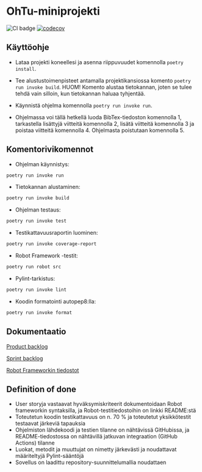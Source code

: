 # OhTu-miniprojekti

![CI badge](https://github.com/kivistoilkka/ohtu-miniprojekti/workflows/CI/badge.svg)
[![codecov](https://codecov.io/gh/kivistoilkka/ohtu-miniprojekti/branch/main/graph/badge.svg?token=50Q0XDY2GC)](https://codecov.io/gh/kivistoilkka/ohtu-miniprojekti)

## Käyttöohje

- Lataa projekti koneellesi ja asenna riippuvuudet komennolla `poetry install`.

- Tee alustustoimenpisteet antamalla projektikansiossa komento `poetry run invoke build`. HUOM! Komento alustaa tietokannan, joten se tulee tehdä vain silloin, kun tietokannan haluaa tyhjentää.

- Käynnistä ohjelma komennolla `poetry run invoke run`.

- Ohjelmassa voi tällä hetkellä luoda BibTex-tiedoston komennolla 1, tarkastella lisättyjä viitteitä komennolla 2, lisätä viitteitä komennolla 3 ja poistaa viitteitä komennolla 4. Ohjelmasta poistutaan komennolla 5.

## Komentorivikomennot

- Ohjelman käynnistys:
```bash
poetry run invoke run
```
- Tietokannan alustaminen:
```bash
poetry run invoke build
```
- Ohjelman testaus:
```bash
poetry run invoke test
```
- Testikattavuusraportin luominen:
```bash
poetry run invoke coverage-report
```
- Robot Framework -testit:
```bash
poetry run robot src
```
- Pylint-tarkistus:
```bash
poetry run invoke lint
```
- Koodin formatointi autopep8:lla:
```bash
poetry run invoke format
```

## Dokumentaatio

[Product backlog](https://github.com/users/kivistoilkka/projects/1)

[Sprint backlog](https://docs.google.com/spreadsheets/d/1ucSjkzkqewl7hF1RMTIi3dRhN4YwD-RomEDwHivYZaI/)

[Robot Frameworkin tiedostot](https://github.com/kivistoilkka/ohtu-miniprojekti/tree/main/src/tests/robot)

## Definition of done

* User storyja vastaavat hyväksymiskriteerit dokumentoidaan Robot frameworkin syntaksilla, ja Robot-testitiedostoihin on linkki README:stä
* Toteutetun koodin testikattavuus on n. 70 % ja toteutetut yksikkötestit testaavat järkeviä tapauksia
* Ohjelmiston lähdekoodi ja testien tilanne on nähtävissä GitHubissa, ja README-tiedostossa on nähtävillä jatkuvan integraation (GitHub Actions) tilanne
* Luokat, metodit ja muuttujat on nimetty järkevästi ja noudattavat määriteltyjä Pylint-sääntöjä
* Sovellus on laadittu repository-suunnittelumallia noudattaen
